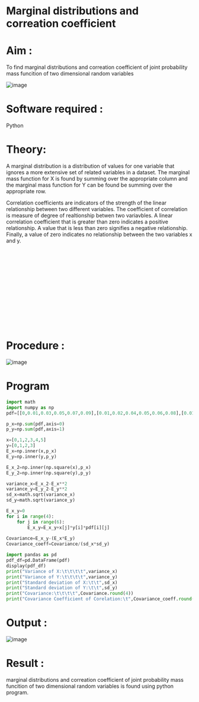 # Marginal distributions and correation coefficient  

# Aim : 

To find marginal distributions and correation coefficient of joint probability mass funcition of two dimensional random variables

![image](https://user-images.githubusercontent.com/104613195/168222062-bb7dec1f-f115-4669-8b4c-58283af8ccf3.png)

# Software required :  

Python

# Theory:

A marginal distribution is a distribution of values for one variable that ignores a more extensive set of related variables in a dataset.
The marginal mass function for X is found by summing over the appropriate column and the marginal mass function
for Y can be found be summing over the appropriate row.

Correlation coefficients are indicators of the strength of the linear relationship between two different variables. The coefficient of correlation is measure of degree of realtionship betwen two variavbles. A linear correlation coefficient that is greater than zero indicates a positive relationship. A value that is less than zero signifies a negative relationship. Finally, a value of zero indicates no relationship between the two variables x and y.  


<br/>
<br/>
<br/>
<br/>
<br/>
<br/>
<br/>
<br/>
<br/>
<br/>
<br/>
<br/>

# Procedure :
![image](https://user-images.githubusercontent.com/104613195/168220332-09383cb4-a7ac-4526-b547-fc522ca53227.png)



# Program
```python
import math
import numpy as np
pdf=[[0,0.01,0.03,0.05,0.07,0.09],[0.01,0.02,0.04,0.05,0.06,0.08],[0.01,0.03,0.05,0.05,0.05,0.06],[0.01,0.02,0.04,0.06,0.06,0.05]]

p_x=np.sum(pdf,axis=0)
p_y=np.sum(pdf,axis=1)

x=[0,1,2,3,4,5]
y=[0,1,2,3]
E_x=np.inner(x,p_x)
E_y=np.inner(y,p_y)

E_x_2=np.inner(np.square(x),p_x)
E_y_2=np.inner(np.square(y),p_y)

variance_x=E_x_2-E_x**2
variance_y=E_y_2-E_y**2
sd_x=math.sqrt(variance_x)
sd_y=math.sqrt(variance_y)

E_x_y=0
for i in range(4):
    for j in range(6):
        E_x_y=E_x_y+x[j]*y[i]*pdf[i][j]
        
Covariance=E_x_y-(E_x*E_y)
Covariance_coeff=Covariance/(sd_x*sd_y)

import pandas as pd
pdf_df=pd.DataFrame(pdf)
display(pdf_df)
print("Variance of X:\t\t\t\t",variance_x)
print("Variance of Y:\t\t\t\t",variance_y)
print("Standard deviation of X:\t\t",sd_x)
print("Standard deviation of Y:\t\t",sd_y)
print("Covariance:\t\t\t\t",Covariance.round(4))
print("Covariance Coefficient of Corelation:\t",Covariance_coeff.round(4))
```



# Output : 
![image](https://user-images.githubusercontent.com/75235488/168961369-1cab8dc9-e532-4c91-bf85-d7ca0a2d5d19.png)

# Result :
marginal distributions and correation coefficient of joint probability mass funcition of two dimensional random variables is found using python program.
